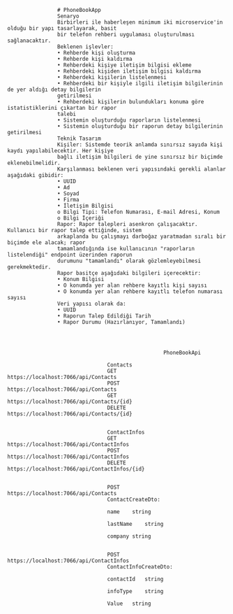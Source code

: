                     # PhoneBookApp
                    Senaryo
                    Birbirleri ile haberleşen minimum iki microservice'in olduğu bir yapı tasarlayarak, basit 
                    bir telefon rehberi uygulaması oluşturulması sağlanacaktır.
                    Beklenen işlevler:
                    • Rehberde kişi oluşturma
                    • Rehberde kişi kaldırma
                    • Rehberdeki kişiye iletişim bilgisi ekleme
                    • Rehberdeki kişiden iletişim bilgisi kaldırma
                    • Rehberdeki kişilerin listelenmesi
                    • Rehberdeki bir kişiyle ilgili iletişim bilgilerinin de yer aldığı detay bilgilerin 
                    getirilmesi
                    • Rehberdeki kişilerin bulundukları konuma göre istatistiklerini çıkartan bir rapor 
                    talebi
                    • Sistemin oluşturduğu raporların listelenmesi
                    • Sistemin oluşturduğu bir raporun detay bilgilerinin getirilmesi
                    Teknik Tasarım
                    Kişiler: Sistemde teorik anlamda sınırsız sayıda kişi kaydı yapılabilecektir. Her kişiye 
                    bağlı iletişim bilgileri de yine sınırsız bir biçimde eklenebilmelidir.
                    Karşılanması beklenen veri yapısındaki gerekli alanlar aşağıdaki gibidir:
                    • UUID
                    • Ad
                    • Soyad
                    • Firma
                    • İletişim Bilgisi
                    o Bilgi Tipi: Telefon Numarası, E-mail Adresi, Konum
                    o Bilgi İçeriği
                    Rapor: Rapor talepleri asenkron çalışacaktır. Kullanıcı bir rapor talep ettiğinde, sistem 
                    arkaplanda bu çalışmayı darboğaz yaratmadan sıralı bir biçimde ele alacak; rapor 
                    tamamlandığında ise kullanıcının "raporların listelendiği" endpoint üzerinden raporun 
                    durumunu "tamamlandı" olarak gözlemleyebilmesi gerekmektedir.
                    Rapor basitçe aşağıdaki bilgileri içerecektir:
                    • Konum Bilgisi
                    • O konumda yer alan rehbere kayıtlı kişi sayısı
                    • O konumda yer alan rehbere kayıtlı telefon numarası sayısı
                    Veri yapısı olarak da:
                    • UUID
                    • Raporun Talep Edildiği Tarih
                    • Rapor Durumu (Hazırlanıyor, Tamamlandı)




                                                      PhoneBookApi
                                    
                                    Contacts
                                    GET https://localhost:7066/api/Contacts
                                    POST https://localhost:7066/api/Contacts
                                    GET https://localhost:7066/api/Contacts/{id}
                                    DELETE https://localhost:7066/api/Contacts/{id}
                                    
                                    
                                    ContactInfos
                                    GET https://localhost:7066/api/ContactInfos
                                    POST https://localhost:7066/api/ContactInfos
                                    DELETE https://localhost:7066/api/ContactInfos/{id}
                                    
                                    
                                    POST https://localhost:7066/api/Contacts
                                    ContactCreateDto:
                                    
                                    name	string
                                    
                                    lastName	string
                                    
                                    company	string
                                    
                                    
                                    POST https://localhost:7066/api/ContactInfos
                                    ContactInfoCreateDto:
                                    
                                    contactId	string
                                    
                                    infoType	string
                                    
                                    Value	string



                                                     
